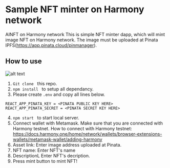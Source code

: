 # Sample NFT minter on Harmony network 

AINFT on Harmony network 
This is simple NFT minter dapp, which will mint image NFT on Harmony network. The image must be uploaded at Pinata IPFS(https://app.pinata.cloud/pinmanager). 

## How to use

![alt text](https://github.com/sungonuni/Harmony-NFT-minter/blob/main/image%20(1).png)



1. ```Git clone ``` this repo.
2. ```npm install ``` to setup all dependancy.
3. Please create ```.env``` and copy all lines below. 

```
REACT_APP_PINATA_KEY = <PINATA PUBLIC KEY HERE>
REACT_APP_PINATA_SECRET = <PINATA SECRET KEY HERE>
```
4. ```npm start ``` to start local server.
5. Connect wallet with Metamask. Make sure that you are connected with Harmony testnet.
How to connect with Harmony testnet: https://docs.harmony.one/home/network/wallets/browser-extensions-wallets/metamask-wallet/adding-harmony
6. Asset link: Enter image address uploaded at Pinata.
7. NFT name: Enter NFT's name
8. DescriptionL Enter NFT's decription.
9. Press mint button to mint NFT!







